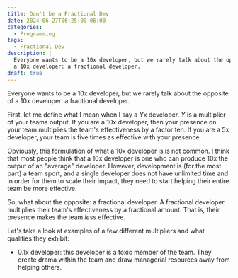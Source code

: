 ```yaml
---
title: Don't be a Fractional Dev
date: 2024-06-27T06:25:00-06:00
categories:
  - Programming
tags:
  - Fractional Dev
description: |
  Everyone wants to be a 10x developer, but we rarely talk about the opposite of
  a 10x developer: a fractional developer.
draft: true
---
```


Everyone wants to be a 10x developer, but we rarely talk about the opposite of a
10x developer: a fractional developer.

First, let me define what I mean when I say a *Y*x developer. _Y_ is a
multiplier of your teams output. If you are a 10x developer, then your presence
on your team multiplies the team's effectiveness by a factor ten. If you are a
5x developer, your team is five times as effective with your presence.

Obviously, this formulation of what a 10x developer is is not common. I think
that most people think that a 10x developer is one who can produce 10x the
output of an "average" developer. However, development is (for the most part) a
team sport, and a single developer does not have unlimited time and in order for
them to scale their impact, they need to start helping their entire team be more
effective.

So, what about the opposite: a fractional developer. A fractional developer
multiplies their team's effectiveness by a fractional amount. That is, their
presence makes the team _less_ effective.

Let's take a look at examples of a few different multipliers and what qualities
they exhibit:

- 0.1x developer: this developer is a toxic member of the team. They create
  drama within the team and draw managerial resources away from helping others.
